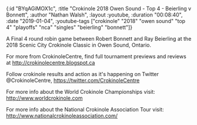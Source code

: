 {:id "BYqAGiMOX1c",
 :title "Crokinole 2018 Owen Sound - Top 4 - Beierling v Bonnett",
 :author "Nathan Walsh",
 :layout :youtube,
 :duration "00:08:40",
 :date "2019-01-04",
 :youtube-tags
 ["crokinole"
  "2018"
  "owen sound"
  "top 4"
  "playoffs"
  "nca"
  "singles"
  "beierling"
  "bonnett"]}


A Final 4 round robin game between Robert Bonnett and Ray Beierling at the 2018 Scenic City Crokinole Classic in Owen Sound, Ontario.

For more from CrokinoleCentre, find full tournament previews and reviews at http://crokinolecentre.blogspot.ca

Follow crokinole results and action as it's happening on Twitter @CrokinoleCentre, https://twitter.com/CrokinoleCentre

For more info about the World Crokinole Championships visit: http://www.worldcrokinole.com

For more info about the National Crokinole Association Tour visit: http://www.nationalcrokinoleassociation.com/
